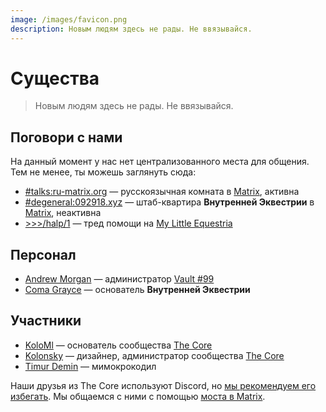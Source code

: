 ```yaml
---
image: /images/favicon.png
description: Новым людям здесь не рады. Не ввязывайся.
---
```


# Существа

> Новым людям здесь не рады. Не ввязывайся.

## Поговори с нами

На данный момент у нас нет централизованного места для общения. Тем не менее, ты
можешь заглянуть сюда:

- [#talks:ru-matrix.org](https://matrix.to/#/#talks:ru-matrix.org) — русскоязычная
комната в [Matrix](/ru/how/matrix.md), активна
- [#degeneral:092918.xyz](https://matrix.to/#/#degeneral:092918.xyz) — штаб-квартира
**Внутренней Эквестрии** в [Matrix](/ru/how/matrix.md), неактивна
- [>>>/halp/1](https://mle.party/halp/res/1.html) — тред помощи на [My Little Equestria](/ru/how/lynxchan.md)

## Персонал

- [Andrew Morgan](https://amorgan.xyz) — администратор [Vault #99](/ru/how/peertube.md)
- [Coma Grayce](/who/commagray.md) — основатель **Внутренней Эквестрии**

## Участники

- [KoloMl](http://kolo.gq) — основатель сообщества [The Core](https://discordapp.com/invite/cHRkZvZ)
- [Kolonsky](https://klnsk.ddns.net) — дизайнер, администратор сообщества [The Core](https://discordapp.com/invite/cHRkZvZ)
- [Timur Demin](https://tdem.in) — мимокрокодил

Наши друзья из The Core используют Discord, но [мы рекомендуем его избегать](https://stallman.org/discord.html). Мы общаемся с ними с помощью [моста в Matrix](https://github.com/Half-Shot/matrix-appservice-discord).
